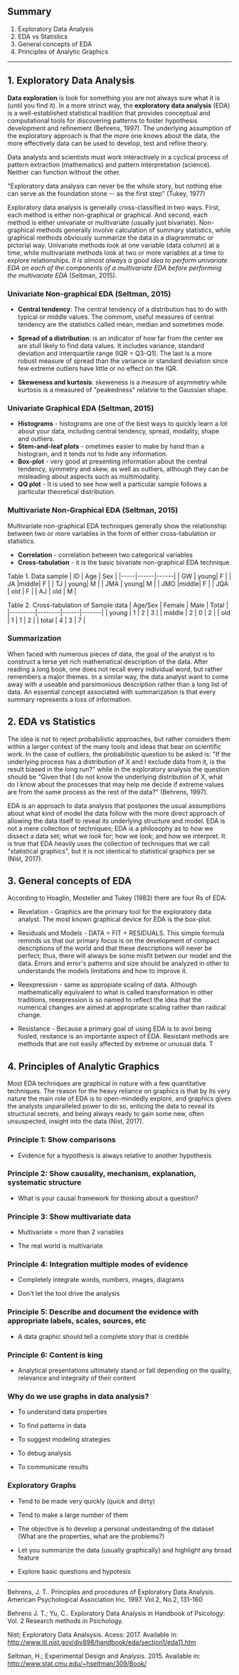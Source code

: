 ## Summary

1. Exploratory Data Analysis
2. EDA vs Statistics
3. General concepts of EDA
4. Principles of Analytic Graphics

------------------------

## 1. Exploratory Data Analysis

**Data exploration** is look for something you are not always sure what it is (until you find it). 
In a more strinct way, the **exploratory data analysis** (EDA) is a well-established statistical tradition that provides conceptual and 
computational tools for discovering patterns to foster hypothesis development and refinement (Behrens, 1997). 
The underlying assumption of the exploratory approach is that the more one knows about the data, the more effectively data can be used 
to develop, test and refine theory. 

Data analysts and scientists must work interactively in a cyclical process of pattern extraction (mathematics) and pattern 
interpretation (science). Neither can function without the other. 

"Exploratory data analysis can never be the whole story, but nothing else can serve as the foundation stone -- as the first step"
(Tukey, 1977)

Exploratory data analysis is generally cross-classified in two ways. First, each method is either non-graphical or graphical. 
And second, each method is either univariate or multivariate (usually just bivariate). 
Non-graphical methods generally involve calculation of summary statistics, while graphical methods obviously summarize the data in a diagrammatic or pictorial way. Univariate methods look at one variable (data column) at a time, 
while multivariate methods look at two or more variables at a time to explore relationships. *It is almost
always a good idea to perform univariate EDA on each of the components of a multivariate EDA before performing the multivariate EDA* (Seltman, 2015).

### Univariate Non-graphical EDA (Seltman, 2015)

* **Central tendency**: The central tendency of a distribution has to do with typical or middle values. The commom, useful measures
of central tendency are the statistics called mean, median and sometimes mode.

* **Spread of a distribution**: is an indicator of how far from the center we are stull likely to find data values. It includes 
variance, standard deviation and interquartile range (IQR = Q3-Q1). The last is a more robust measure of spread than the variance
or standard deviation since few extreme outliers have little or no effect on the IQR.

* **Skeweness and kurtosis**: skeweness is a measure of asymmetry while kurtosis is a measured of "peakedness" relatvie to the
Gaussian shape. 

### Univariate Graphical EDA (Seltman, 2015)

* **Histograms** - histograms are one of the best ways to quickly learn a lot about your data, including central tendency, spread, modality, shape and outliers.
* **Stem-and-leaf plots** - ometimes easier to make by hand than a histogram, and it tends not to hide any information.
* **Box-plot** - very good at presenting information about the central tendency, symmetry and skew, as well as outliers, although they can be misleading about aspects such as multimodality.
* **QQ plot** - It is used to see how well a particular sample follows a particular theoretical distribution.

### Multivariate Non-Graphical EDA (Seltman, 2015)
Multivariate non-graphical EDA techniques generally show the relationship between two or more variables in the form of either cross-tabulation or statistics.

* **Correlation** - correlation between two categorical variables
* **Cross-tabulation** - it is the basic bivariate non-graphical EDA technique.

Table 1. Data sample
| ID  | Age  | Sex  | 
|-----|------|------|
| GW  | young| F    |
| JA  |middle| F    |
| TJ  | young| M    |
| JMA | young| M    |
| JMO |middle| F    |
| JQA | old  | F    |
| AJ  | old  | M    |

Table 2. Cross-tabulation of Sample data
| Age/Sex | Female | Male | Total | 
|---------|--------|------|-------|
| young   |    1   |   2  |   3   |
| middle  |    2   |   0  |   2   |
| old     |    1   |   1  |   2   |
| total   |    4   |   3  |   7   |

### Summarization

When faced with numerous pieces of data, the goal of the analyst is to construct a terse yet rich mathematical description of the
data. After reading a long book, one does not recall every individual word, but rather remembers a major themes. In a similar 
way, the data analyst want to come away with a useable and parsimonious description rather than a long list of data. An essential
concept associated with summarization is that every summary represents a loss of information.

## 2. EDA vs Statistics

The idea is not to reject probabilistic approaches, but rather considers them within a larger context of the many tools and ideas
that bear on scientific work. In the case of outliers, the probabilistic question to be asked is: "If the underlying process 
has a distribution of X and I exclude data from it, is the result biased in the long run?" while in the exploratory analysis 
the question should be "Given that I do not know the underlying distribution of X, what do I know about the processes that 
may help me decide if extreme values are from the same process as the rest of the data?" (Behrens, 1997). 

EDA is an approach to data analysis that postpones the usual assumptions about what kind of model the data follow with the more direct approach of allowing the data itself to reveal its underlying structure and model. EDA is not a mere collection of techniques; EDA is a philosophy as to how we dissect a data set; what we look for; how we look; and how we interpret. It is true that EDA heavily uses the collection of techniques that we call "statistical graphics", but it is not identical to statistical graphics per se (Nist, 2017). 


## 3. General concepts of EDA

According to Hoaglin, Mosteller and Tukey (1983) there are four Rs of EDA:

* Revelation - Graphics are the primary tool for the exploratory data analyst. 
  The most known graphical device for EDA is the box-plot.
  
* Residuals and Models - DATA = FIT + RESIDUALS. This simple formula reminds us that our primary focus is on the development of 
  compact descriptions of the world and that these descriptions will never be perfect; thus, there will always be some misfit
  betwen our model and the data. Errors and error's patterns and size should be analyzed in other to understands the models limitations 
  and how to improve it.
  
* Reexpression - same as appropiate scaling of data. Although mathematically equivalent to what is called transformation in other traditions,
  reexpression is so named to reflect the idea that the numerical changes are aimed at appropriate scaling rather than radical
  change.
  
* Resistance - Because a primary goal of using EDA is to avoi being fooled, resitance is an importante aspect of EDA.
  Resistant methods are methods that are not easily affected by extreme or unusual data. T


## 4. Principles of Analytic Graphics

Most EDA techniques are graphical in nature with a few quantitative techniques. The reason for the heavy reliance on graphics is that by its very nature the main role of EDA is to open-mindedly explore, and graphics gives the analysts unparalleled power to do so, enticing the data to reveal its structural secrets, and being always ready to gain some new, often unsuspected, insight into the data (Nist, 2017).

### Principle 1: Show comparisons
  
* Evidence for a hypothesis is always relative to another hypothesis
    
### Principle 2: Show causality, mechanism, explanation, systematic structure
	
* What is your causal framework for thinking about a question?

### Principle 3: Show multivariate data
		
* Multivariate = more than 2 variables
		
* The real world is multivariate

### Principle 4: Integration multiple modes of evidence
		
* Completely integrate words, numbers, images, diagrams

* Don't let the tool drive the analysis

### Principle 5: Describe and document the evidence with appropriate labels, scales, sources, etc
  
* A data graphic should tell a complete story that is credible

### Principle 6: Content is king
		
* Analytical presentations ultimately stand or fall depending on the quality, relevance and integraity of their content

### Why do we use graphs in data analysis?

* To understand data properties

* To find patterns in data

* To suggest modeling strategies

* To debug analysis

* To communicate results

### Exploratory Graphs

* Tend to be made very quickly (quick and dirty)

* Tend to make a large number of them

* The objective is to develop a personal undestanding of the dataset (What are the properties, what are the problems?)

* Let you summarize the data (usually graphically) and highlight any broad feature

* Explore basic questions and hypotesis 
  
-----------------------------------------------------------

Behrens, J. T.. Principles and procedures of Exploratory Data Analysis. American Psychological Association Inc. 1997. Vol.2, No.2, 131-160

Behrens J. T.; Yu, C.. Exploratory Data Analysis in Handbook of Psicology: Vol. 2 Research methods in Psichology.

Nist; Exploratory Data Analsysis. Acess: 2017. Available in: http://www.itl.nist.gov/div898/handbook/eda/section1/eda11.htm

Seltman, H.; Experimental Design and Analysis. 2015. Available in: http://www.stat.cmu.edu/~hseltman/309/Book/
